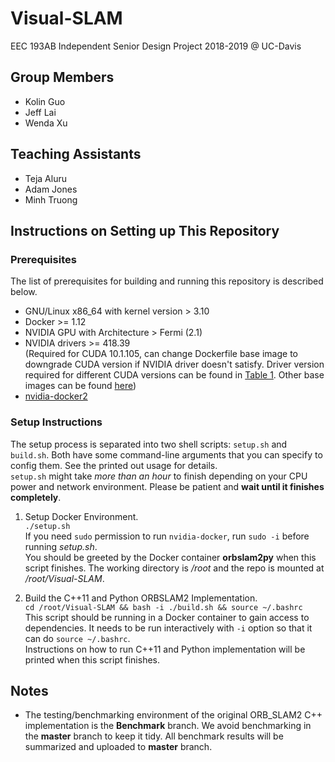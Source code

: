 # Visual-SLAM
EEC 193AB Independent Senior Design Project 2018-2019 @ UC-Davis

## Group Members 
  * Kolin Guo
  * Jeff Lai
  * Wenda Xu
  
## Teaching Assistants
  * Teja Aluru
  * Adam Jones
  * Minh Truong
  
## Instructions on Setting up This Repository
### Prerequisites
The list of prerequisites for building and running this repository is described below. 
* GNU/Linux x86_64 with kernel version > 3.10
* Docker >= 1.12
* NVIDIA GPU with Architecture > Fermi (2.1)
* NVIDIA drivers >= 418.39  
(Required for CUDA 10.1.105, can change Dockerfile base image to downgrade CUDA version if NVIDIA driver doesn't satisfy. Driver version required for different CUDA versions can be found in [Table 1](https://docs.nvidia.com/cuda/cuda-toolkit-release-notes/index.html). Other base images can be found [here](https://hub.docker.com/r/nvidia/cudagl))
* [nvidia-docker2](https://github.com/nvidia/nvidia-docker/wiki/Installation-(version-2.0))

### Setup Instructions
The setup process is separated into two shell scripts: `setup.sh` and `build.sh`. Both have some command-line arguments that you can specify to config them. See the printed out usage for details.   
`setup.sh` might take *more than an hour* to finish depending on your CPU power and network environment. Please be patient and **wait until it finishes completely**. 
1. Setup Docker Environment.  
`./setup.sh`  
If you need `sudo` permission to run `nvidia-docker`, run `sudo -i` before running *setup.sh*.  
You should be greeted by the Docker container **orbslam2py** when this script finishes. The working directory is */root* and the repo is mounted at */root/Visual-SLAM*.  

2. Build the C++11 and Python ORBSLAM2 Implementation.  
`cd /root/Visual-SLAM && bash -i ./build.sh && source ~/.bashrc`  
This script should be running in a Docker container to gain access to dependencies. It needs to be run interactively with `-i` option so that it can do `source ~/.bashrc`.  
Instructions on how to run C++11 and Python implementation will be printed when this script finishes. 


## Notes
  * The testing/benchmarking environment of the original ORB_SLAM2 C++ implementation is the **Benchmark** branch. We avoid benchmarking in the **master** branch to keep it tidy. All benchmark results will be summarized and uploaded to **master** branch. 
